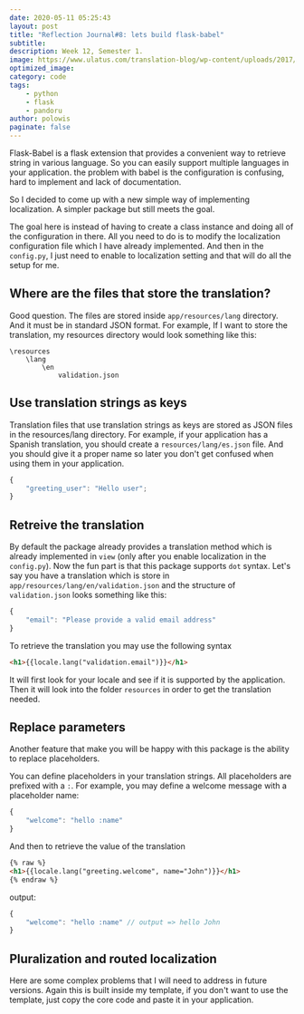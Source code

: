 ```yaml
---
date: 2020-05-11 05:25:43
layout: post
title: "Reflection Journal#8: lets build flask-babel"
subtitle:
description: Week 12, Semester 1.
image: https://www.ulatus.com/translation-blog/wp-content/uploads/2017/04/Web_Localization.jpg
optimized_image:
category: code
tags: 
    - python
    - flask
    - pandoru
author: polowis
paginate: false
---
```


Flask-Babel is a flask extension that provides a convenient way to retrieve string in various language. So you can easily support multiple languages in your application. the problem with babel is the configuration is confusing, hard to implement and lack of documentation. 

So I decided to come up with a new simple way of implementing localization. A simpler package but still meets the goal. 

The goal here is instead of having to create a class instance and doing all of the configuration in there. All you need to do is to modify the localization configuration file which I have already implemented. And then in the ```config.py```, I just need to enable to localization setting and that will do all the setup for me.

## Where are the files that store the translation?

Good question. The files are stored inside ```app/resources/lang``` directory. And it must be in standard JSON format. For example, If I want to store the translation, my resources directory would look something like this:
```
\resources
    \lang
        \en
            validation.json

```

## Use translation strings as keys

Translation files that use translation strings as keys are stored as JSON files in the resources/lang directory. For example, if your application has a Spanish translation, you should create a ```resources/lang/es.json``` file. And you should give it a proper name so later you don't get confused when using them in your application. 
```js
{
    "greeting_user": "Hello user";
}
```

## Retreive the translation

By default the package already provides a translation method which is already implemented in ```view``` (only after you enable localization in the ```config.py```). Now the fun part is that this package supports ```dot``` syntax. Let's say you have a translation which is store in ```app/resources/lang/en/validation.json``` and the structure of ```validation.json``` looks something like this:

```js
{
    "email": "Please provide a valid email address"
}
```

To retrieve the translation you may use the following syntax 

```html
<h1>{{locale.lang("validation.email")}}</h1>
```

It will first look for your locale and see if it is supported by the application. Then it will look into the folder ```resources``` in order to get the translation needed. 

## Replace parameters
Another feature that make you will be happy with this package is the ability to replace placeholders. 

You can define placeholders in your translation strings. All placeholders are prefixed with a ```:```. For example, you may define a welcome message with a placeholder name:
```js
{
    "welcome": "hello :name"
}
```
And then to retrieve the value of the translation


```html
{% raw %}
<h1>{{locale.lang("greeting.welcome", name="John")}}</h1>
{% endraw %}
```

output: 
```js
{
    "welcome": "hello :name" // output => hello John
}
```

## Pluralization and routed localization

Here are some complex problems that I will need to address in future versions. Again this is built inside my template, if you don't want to use the template, just copy the core code and paste it in your application. 